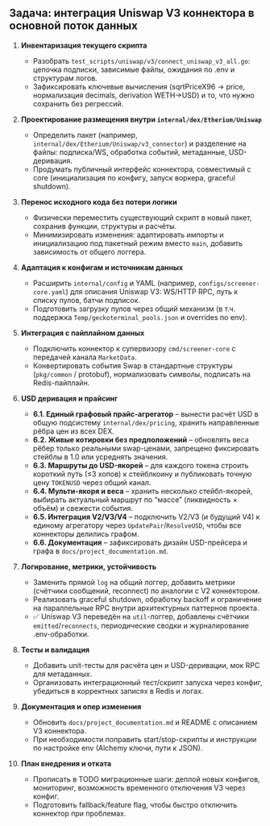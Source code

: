 ## Задача: интеграция Uniswap V3 коннектора в основной поток данных

1. **Инвентаризация текущего скрипта**
   - Разобрать `test_scripts/uniswap/v3/connect_uniswap_v3_all.go`: цепочка подписки, зависимые файлы, ожидания по .env и структурам логов.
   - Зафиксировать ключевые вычисления (sqrtPriceX96 → price, нормализация decimals, derivation WETH→USD) и то, что нужно сохранить без регрессий.

2. **Проектирование размещения внутри `internal/dex/Etherium/Uniswap`**
   - Определить пакет (например, `internal/dex/Etherium/Uniswap/v3_connector`) и разделение на файлы: подписка/WS, обработка событий, метаданные, USD-деривация.
   - Продумать публичный интерфейс коннектора, совместимый с core (инициализация по конфигу, запуск воркера, graceful shutdown).

3. **Перенос исходного кода без потери логики**
   - Физически переместить существующий скрипт в новый пакет, сохранив функции, структуры и расчёты.
   - Минимизировать изменения: адаптировать импорты и инициализацию под пакетный режим вместо `main`, добавить зависимость от общего логгера.

4. **Адаптация к конфигам и источникам данных**
   - Расширить `internal/config` и YAML (например, `configs/screener-core.yaml`) для описания Uniswap V3: WS/HTTP RPC, путь к списку пулов, батчи подписок.
   - Подготовить загрузку пулов через общий механизм (в т.ч. поддержка `Temp/geckoterminal_pools.json` и overrides по env).

5. **Интеграция с пайплайном данных**
   - Подключить коннектор к супервизору `cmd/screener-core` с передачей канала `MarketData`.
   - Конвертировать события Swap в стандартные структуры (`pkg/common` / protobuf), нормализовать символы, подписать на Redis-пайплайн.

6. **USD деривация и прайсинг**
   - **6.1. Единый графовый прайс-агрегатор** – вынести расчёт USD в общую подсистему `internal/dex/pricing`, хранить направленные рёбра цен из всех DEX.
   - **6.2. Живые котировки без предположений** – обновлять веса рёбер только реальными swap-ценами, запрещено фиксировать стейблы в 1.0 или усреднять значения.
   - **6.3. Маршруты до USD-якорей** – для каждого токена строить короткий путь (≤3 хопов) к стейблкоину и публиковать точную цену `TOKENUSD` через общий канал.
   - **6.4. Мульти-якоря и веса** – хранить несколько стейбл-якорей, выбирать актуальный маршрут по “массе” (ликвидность × объём) и свежести события.
   - **6.5. Интеграция V2/V3/V4** – подключить V2/V3 (и будущий V4) к единому агрегатору через `UpdatePair`/`ResolveUSD`, чтобы все коннекторы делились графом.
   - **6.6. Документация** – зафиксировать дизайн USD-прейсера и графа в `docs/project_documentation.md`.

7. **Логирование, метрики, устойчивость**
   - Заменить прямой `log` на общий логгер, добавить метрики (счётчики сообщений, reconnect) по аналогии с V2 коннектором.
   - Реализовать graceful shutdown, обработку backoff и ограничение на параллельные RPC внутри архитектурных паттернов проекта.
   - ✅ Uniswap V3 переведён на `util`-логгер, добавлены счётчики `emitted`/`reconnects`, периодические сводки и журналирование .env-обработки.

8. **Тесты и валидация**
   - Добавить unit-тесты для расчёта цен и USD-деривации, мок RPC для метаданных.
   - Организовать интеграционный тест/скрипт запуска через конфиг, убедиться в корректных записях в Redis и логах.

9. **Документация и опер изменения**
   - Обновить `docs/project_documentation.md` и README с описанием V3 коннектора.
   - При необходимости поправить start/stop-скрипты и инструкции по настройке env (Alchemy ключи, пути к JSON).

10. **План внедрения и отката**
    - Прописать в TODO миграционные шаги: деплой новых конфигов, мониторинг, возможность временного отключения V3 через конфиг.
    - Подготовить fallback/feature flag, чтобы быстро отключить коннектор при проблемах.
